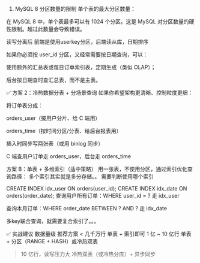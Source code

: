 

1. MySQL 8 分区数量的限制
   单个表的最大分区数量：

在 MySQL 8 中，单个表最多可以有 1024 个分区。这是 MySQL 对分区数量的硬性限制。超过此数量会导致错误。


读写分离后
前端是使用userkey分区，后端读从库，日期排序



如果你必须按 user_id 分区，又经常需要按日期查询，可以：

使用额外的汇总表或每日订单索引表，定期生成（类似 OLAP）；

后台按日期查时查汇总表，而不是主表。



✅ 方案 2：冷热数据分表 + 分场景查询
如果你希望架构更清晰、控制粒度更细：

将订单表分成：

orders_user（按用户分片、给 C 端用）

orders_time（按时间分区/分表、给后台报表用）

插入时同步写两张表（或用 binlog 同步）

C 端查用户订单走 orders_user，后台走 orders_time



方案 B：单表 + 多维索引（适中策略）
用一张表，不使用分区，通过索引优化查询路径：
多个索引其实就是多分存储。。
需要判断使用哪个索引


CREATE INDEX idx_user ON orders(user_id);
CREATE INDEX idx_date ON orders(order_date);
查询用户所有订单：WHERE user_id = ? 走 idx_user

查询本月订单：WHERE order_date BETWEEN ? AND ? 走 idx_date

多key联合查询，就需要复合索引了。。。




✅ 实战建议
数据量级	推荐方案
< 几千万行	单表 + 索引即可
1 亿 ~ 10 亿行	单表 + 分区（RANGE + HASH）或冷热双表
> 10 亿行，读写压力大	冷热双表（或冷热分库）+ 异步同步
> 